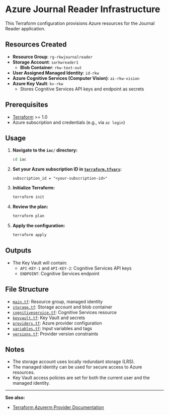 # Azure Journal Reader Infrastructure

This Terraform configuration provisions Azure resources for the Journal Reader application.

## Resources Created

- **Resource Group**: `rg-rkwjournalreader`
- **Storage Account**: `sarkwreader1`
  - **Blob Container**: `rkw-text-out`
- **User Assigned Managed Identity**: `id-rkw`
- **Azure Cognitive Services (Computer Vision)**: `ai-rkw-vision`
- **Azure Key Vault**: `kv-rkw`
  - Stores Cognitive Services API keys and endpoint as secrets

## Prerequisites

- [Terraform](https://www.terraform.io/downloads.html) >= 1.0
- Azure subscription and credentials (e.g., via `az login`)

## Usage

1. **Navigate to the `iac/` directory:**
   ```sh
   cd iac
   ```

2. **Set your Azure subscription ID in [`terraform.tfvars`](iac/terraform.tfvars`):**
   ```hcl
   subscription_id = "<your-subscription-id>"
   ```

3. **Initialize Terraform:**
   ```sh
   terraform init
   ```

4. **Review the plan:**
   ```sh
   terraform plan
   ```

5. **Apply the configuration:**
   ```sh
   terraform apply
   ```

## Outputs

- The Key Vault will contain:
  - `API-KEY-1` and `API-KEY-2`: Cognitive Services API keys
  - `ENDPOINT`: Cognitive Services endpoint

## File Structure

- [`main.tf`](iac/main.tf): Resource group, managed identity
- [`storage.tf`](iac/storage.tf): Storage account and blob container
- [`cognitiveservice.tf`](iac/cognitiveservice.tf): Cognitive Services resource
- [`keyvault.tf`](iac/keyvault.tf): Key Vault and secrets
- [`providers.tf`](iac/providers.tf): Azure provider configuration
- [`variables.tf`](iac/variables.tf): Input variables and tags
- [`versions.tf`](iac/versions.tf): Provider version constraints

## Notes

- The storage account uses locally redundant storage (LRS).
- The managed identity can be used for secure access to Azure resources.
- Key Vault access policies are set for both the current user and the managed identity.

---

**See also:**  
- [Terraform Azurerm Provider Documentation](https://registry.terraform.io/providers/hashicorp/azurerm/latest/docs)